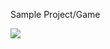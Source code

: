 Sample Project/Game

![]([https://github.com/Your_Repository_Name/Your_GIF_Name.gif](https://github.com/ACBradley7/Starfield/blob/main/gifs/sample.gif))
